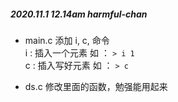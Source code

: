 ##### 2020.11.1 12.14am harmful-chan
- main.c
添加 i, c, 命令</br>
i : 插入一个元素 如 ： `> i 1`</br>
c : 插入写好元素 如 ： `> c`</br>

- ds.c
修改里面的函数，勉强能用起来</br>

